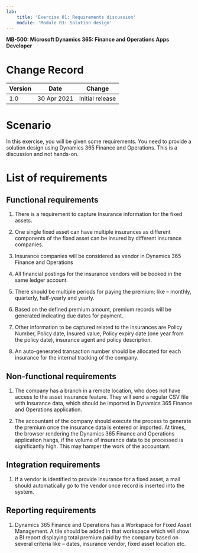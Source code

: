 ```yaml
---
lab:
    title: 'Exercise 01: Requirements discussion'
    module: 'Module 03: Solution design'
---
```


**MB-500: Microsoft Dynamics 365: Finance and Operations Apps Developer**


Change Record
=============

| Version | Date        | Change                                                                                                                                                                                           |
|---------|-------------|--------------------------------------------------------------------------------------------------------------------------------------------------------------------------------------------------|
| 1.0     | 30 Apr 2021 | Initial release                                                                                                                                                                                  |


Scenario
========

In this exercise, you will be given some requirements. You need to provide a
solution design using Dynamics 365 Finance and Operations. This is a discussion
and not hands-on.

List of requirements
====================

Functional requirements
-----------------------

1.  There is a requirement to capture Insurance information for the fixed
    assets.

2.  One single fixed asset can have multiple insurances as different components
    of the fixed asset can be insured by different insurance companies.

3.  Insurance companies will be considered as vendor in Dynamics 365 Finance and
    Operations

4.  All financial postings for the insurance vendors will be booked in the same
    ledger account.

5.  There should be multiple periods for paying the premium; like – monthly,
    quarterly, half-yearly and yearly.

6.  Based on the defined premium amount, premium records will be generated
    indicating due dates for payment.

7.  Other information to be captured related to the insurances are Policy
    Number, Policy date, Insured value, Policy expiry date (one year from the
    policy date), insurance agent and policy description.

8.  An auto-generated transaction number should be allocated for each insurance
    for the internal tracking of the company.

Non-functional requirements
---------------------------

1.  The company has a branch in a remote location, who does not have access to
    the asset insurance feature. They will send a regular CSV file with
    Insurance data, which should be imported in Dynamics 365 Finance and
    Operations application.

2.  The accountant of the company should execute the process to generate the
    premium once the insurance data is entered or imported. At times, the
    browser rendering the Dynamics 365 Finance and Operations application hangs,
    if the volume of insurance data to be processed is significantly high. This
    may hamper the work of the accountant.

Integration requirements
------------------------

1.  If a vendor is identified to provide insurance for a fixed asset, a mail
    should automatically go to the vendor once record is inserted into the
    system.

Reporting requirements
----------------------

1.  Dynamics 365 Finance and Operations has a Workspace for Fixed Asset
    Management. A tile should be added in that workspace which will show a BI
    report displaying total premium paid by the company based on several
    criteria like – dates, insurance vendor, fixed asset location etc.
